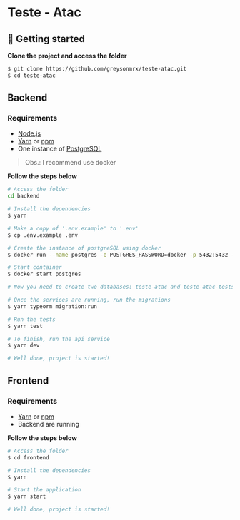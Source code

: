 # Teste - Atac

## :memo: Getting started

**Clone the project and access the folder**

```bash
$ git clone https://github.com/greysonmrx/teste-atac.git
$ cd teste-atac
```

## Backend

### Requirements

- [Node.js](https://nodejs.org/en/)
- [Yarn](https://classic.yarnpkg.com/) or [npm](https://www.npmjs.com/)
- One instance of [PostgreSQL](https://www.postgresql.org/)

> Obs.: I recommend use docker

**Follow the steps below**

```bash
# Access the folder
cd backend

# Install the dependencies
$ yarn

# Make a copy of '.env.example' to '.env'
$ cp .env.example .env

# Create the instance of postgreSQL using docker
$ docker run --name postgres -e POSTGRES_PASSWORD=docker -p 5432:5432 -d postgres

# Start container
$ docker start postgres

# Now you need to create two databases: teste-atac and teste-atac-tests

# Once the services are running, run the migrations
$ yarn typeorm migration:run

# Run the tests
$ yarn test

# To finish, run the api service
$ yarn dev

# Well done, project is started!
```

## Frontend

### Requirements

- [Yarn](https://classic.yarnpkg.com/) or [npm](https://www.npmjs.com/)
- Backend are running

**Follow the steps below**

```bash
# Access the folder
$ cd frontend

# Install the dependencies
$ yarn

# Start the application
$ yarn start

# Well done, project is started!
```
